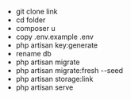 - git clone link
- cd folder
- composer u
- copy .env.example .env
- php artisan key:generate
- rename db
- php artisan migrate
- php artisan migrate:fresh --seed
- php artisan storage:link
- php artisan serve
